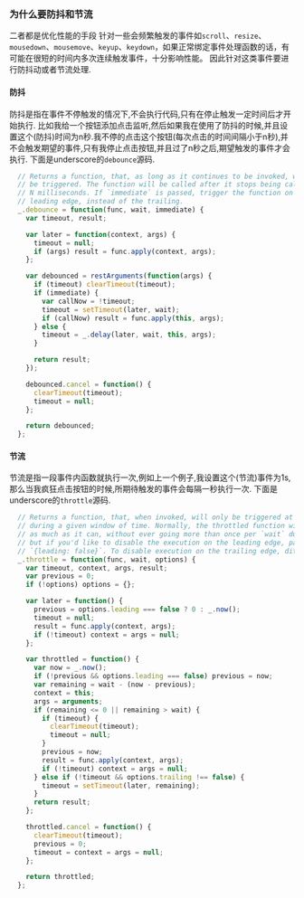 ### 为什么要防抖和节流
二者都是优化性能的手段
针对一些会频繁触发的事件如`scroll`、`resize`、`mousedown`、`mousemove`、`keyup`、`keydown`，如果正常绑定事件处理函数的话，有可能在很短的时间内多次连续触发事件，十分影响性能。
因此针对这类事件要进行防抖动或者节流处理.
#### 防抖
防抖是指在事件不停触发的情况下,不会执行代码,只有在停止触发一定时间后才开始执行.
比如我给一个按钮添加点击监听,然后如果我在使用了防抖的时候,并且设置这个(防抖)时间为n秒.我不停的点击这个按钮(每次点击的时间间隔小于n秒),并不会触发期望的事件,只有我停止点击按钮,并且过了n秒之后,期望触发的事件才会执行.
下面是underscore的`debounce`源码.
```js
  // Returns a function, that, as long as it continues to be invoked, will not
  // be triggered. The function will be called after it stops being called for
  // N milliseconds. If `immediate` is passed, trigger the function on the
  // leading edge, instead of the trailing.
  _.debounce = function(func, wait, immediate) {
    var timeout, result;

    var later = function(context, args) {
      timeout = null;
      if (args) result = func.apply(context, args);
    };

    var debounced = restArguments(function(args) {
      if (timeout) clearTimeout(timeout);
      if (immediate) {
        var callNow = !timeout;
        timeout = setTimeout(later, wait);
        if (callNow) result = func.apply(this, args);
      } else {
        timeout = _.delay(later, wait, this, args);
      }

      return result;
    });

    debounced.cancel = function() {
      clearTimeout(timeout);
      timeout = null;
    };

    return debounced;
  };
  ```
#### 节流
节流是指一段事件内函数就执行一次,例如上一个例子,我设置这个(节流)事件为1s,那么当我疯狂点击按钮的时候,所期待触发的事件会每隔一秒执行一次.
下面是underscore的`throttle`源码.
```js
  // Returns a function, that, when invoked, will only be triggered at most once
  // during a given window of time. Normally, the throttled function will run
  // as much as it can, without ever going more than once per `wait` duration;
  // but if you'd like to disable the execution on the leading edge, pass
  // `{leading: false}`. To disable execution on the trailing edge, ditto.
  _.throttle = function(func, wait, options) {
    var timeout, context, args, result;
    var previous = 0;
    if (!options) options = {};

    var later = function() {
      previous = options.leading === false ? 0 : _.now();
      timeout = null;
      result = func.apply(context, args);
      if (!timeout) context = args = null;
    };

    var throttled = function() {
      var now = _.now();
      if (!previous && options.leading === false) previous = now;
      var remaining = wait - (now - previous);
      context = this;
      args = arguments;
      if (remaining <= 0 || remaining > wait) {
        if (timeout) {
          clearTimeout(timeout);
          timeout = null;
        }
        previous = now;
        result = func.apply(context, args);
        if (!timeout) context = args = null;
      } else if (!timeout && options.trailing !== false) {
        timeout = setTimeout(later, remaining);
      }
      return result;
    };

    throttled.cancel = function() {
      clearTimeout(timeout);
      previous = 0;
      timeout = context = args = null;
    };

    return throttled;
  };
  ```

